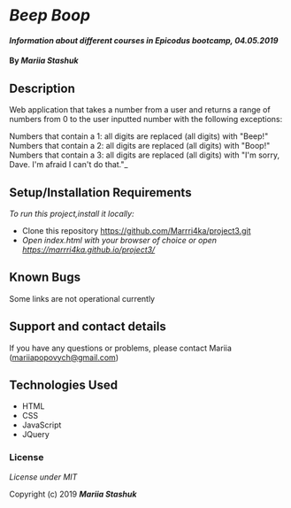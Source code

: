 # _Beep Boop_

#### _Information about different courses in Epicodus bootcamp, 04.05.2019_

#### By _**Mariia Stashuk**_

## Description

Web application that takes a number from a user and returns a range of numbers from 0 to the user inputted number with the following exceptions:

Numbers that contain a 1: all digits are replaced (all digits) with "Beep!"
Numbers that contain a 2: all digits are replaced (all digits) with "Boop!"
Numbers that contain a 3: all digits are replaced (all digits) with "I'm sorry, Dave. I'm afraid I can't do that."_


## Setup/Installation Requirements

_To run this project,install it locally:_

* Clone this repository https://github.com/Marrri4ka/project3.git
* _Open index.html with your browser of choice or open https://marrri4ka.github.io/project3/_

## Known Bugs

Some links are not operational currently

## Support and contact details

If you have any questions or problems, please contact Mariia (mariiapopovych@gmail.com)

## Technologies Used

* HTML
* CSS
* JavaScript
* JQuery

### License

*License under MIT*

Copyright (c) 2019 **_Mariia Stashuk_**
